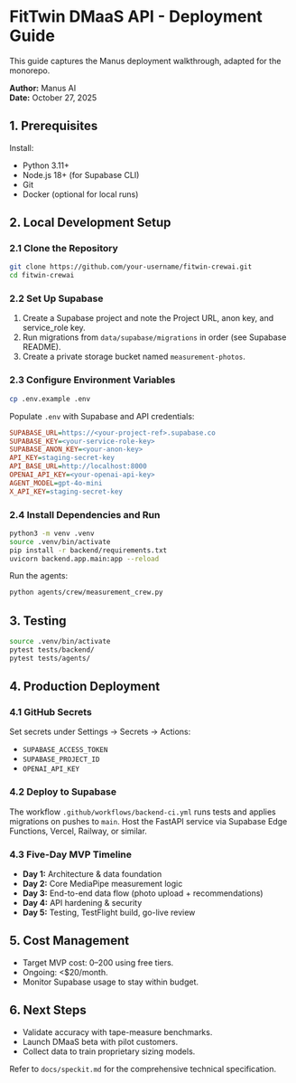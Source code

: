 # FitTwin DMaaS API - Deployment Guide

This guide captures the Manus deployment walkthrough, adapted for the monorepo.

**Author:** Manus AI  
**Date:** October 27, 2025

## 1. Prerequisites

Install:

- Python 3.11+
- Node.js 18+ (for Supabase CLI)
- Git
- Docker (optional for local runs)

## 2. Local Development Setup

### 2.1 Clone the Repository

```bash
git clone https://github.com/your-username/fitwin-crewai.git
cd fitwin-crewai
```

### 2.2 Set Up Supabase

1. Create a Supabase project and note the Project URL, anon key, and service_role key.
2. Run migrations from `data/supabase/migrations` in order (see Supabase README).
3. Create a private storage bucket named `measurement-photos`.

### 2.3 Configure Environment Variables

```bash
cp .env.example .env
```

Populate `.env` with Supabase and API credentials:

```ini
SUPABASE_URL=https://<your-project-ref>.supabase.co
SUPABASE_KEY=<your-service-role-key>
SUPABASE_ANON_KEY=<your-anon-key>
API_KEY=staging-secret-key
API_BASE_URL=http://localhost:8000
OPENAI_API_KEY=<your-openai-api-key>
AGENT_MODEL=gpt-4o-mini
X_API_KEY=staging-secret-key
```

### 2.4 Install Dependencies and Run

```bash
python3 -m venv .venv
source .venv/bin/activate
pip install -r backend/requirements.txt
uvicorn backend.app.main:app --reload
```

Run the agents:

```bash
python agents/crew/measurement_crew.py
```

## 3. Testing

```bash
source .venv/bin/activate
pytest tests/backend/
pytest tests/agents/
```

## 4. Production Deployment

### 4.1 GitHub Secrets

Set secrets under Settings → Secrets → Actions:

- `SUPABASE_ACCESS_TOKEN`
- `SUPABASE_PROJECT_ID`
- `OPENAI_API_KEY`

### 4.2 Deploy to Supabase

The workflow `.github/workflows/backend-ci.yml` runs tests and applies migrations on pushes to `main`. Host the FastAPI service via Supabase Edge Functions, Vercel, Railway, or similar.

### 4.3 Five-Day MVP Timeline

- **Day 1:** Architecture & data foundation
- **Day 2:** Core MediaPipe measurement logic
- **Day 3:** End-to-end data flow (photo upload + recommendations)
- **Day 4:** API hardening & security
- **Day 5:** Testing, TestFlight build, go-live review

## 5. Cost Management

- Target MVP cost: $0–$200 using free tiers.
- Ongoing: <$20/month.
- Monitor Supabase usage to stay within budget.

## 6. Next Steps

- Validate accuracy with tape-measure benchmarks.
- Launch DMaaS beta with pilot customers.
- Collect data to train proprietary sizing models.

Refer to `docs/speckit.md` for the comprehensive technical specification.

